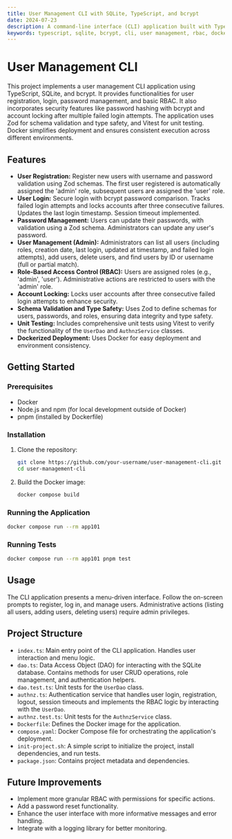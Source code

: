 ```yaml
---
title: User Management CLI with SQLite, TypeScript, and bcrypt
date: 2024-07-23
description: A command-line interface (CLI) application built with TypeScript, SQLite, and bcrypt for managing user accounts, featuring registration, login, password updates, role-based access control (RBAC), and account locking after multiple failed login attempts.  Uses Docker for deployment.
keywords: typescript, sqlite, bcrypt, cli, user management, rbac, docker, nodejs, zod, vitest, libsql
---
```


# User Management CLI

This project implements a user management CLI application using TypeScript, SQLite, and bcrypt. It provides functionalities for user registration, login, password management, and basic RBAC. It also incorporates security features like password hashing with bcrypt and account locking after multiple failed login attempts. The application uses Zod for schema validation and type safety, and Vitest for unit testing. Docker simplifies deployment and ensures consistent execution across different environments.

## Features

* **User Registration:**  Register new users with username and password validation using Zod schemas.  The first user registered is automatically assigned the 'admin' role, subsequent users are assigned the 'user' role.
* **User Login:** Secure login with bcrypt password comparison. Tracks failed login attempts and locks accounts after three consecutive failures. Updates the last login timestamp. Session timeout implemented.
* **Password Management:** Users can update their passwords, with validation using a Zod schema. Administrators can update any user's password.
* **User Management (Admin):** Administrators can list all users (including roles, creation date, last login, updated at timestamp, and failed login attempts), add users, delete users, and find users by ID or username (full or partial match).
* **Role-Based Access Control (RBAC):**  Users are assigned roles (e.g., 'admin', 'user').  Administrative actions are restricted to users with the 'admin' role.
* **Account Locking:** Locks user accounts after three consecutive failed login attempts to enhance security.
* **Schema Validation and Type Safety:** Uses Zod to define schemas for users, passwords, and roles, ensuring data integrity and type safety.
* **Unit Testing:**  Includes comprehensive unit tests using Vitest to verify the functionality of the `UserDao` and `AuthnzService` classes.
* **Dockerized Deployment:**  Uses Docker for easy deployment and environment consistency.


## Getting Started

### Prerequisites

* Docker
* Node.js and npm (for local development outside of Docker)
* pnpm (installed by Dockerfile)

### Installation

1. Clone the repository:
   ```bash
   git clone https://github.com/your-username/user-management-cli.git  # Replace with your repo URL
   cd user-management-cli
   ```
2. Build the Docker image:
   ```bash
   docker compose build
   ```

### Running the Application

```bash
docker compose run --rm app101
```

### Running Tests

```bash
docker compose run --rm app101 pnpm test
```

## Usage

The CLI application presents a menu-driven interface.  Follow the on-screen prompts to register, log in, and manage users.  Administrative actions (listing all users, adding users, deleting users) require admin privileges.

## Project Structure

* `index.ts`: Main entry point of the CLI application. Handles user interaction and menu logic.
* `dao.ts`: Data Access Object (DAO) for interacting with the SQLite database. Contains methods for user CRUD operations, role management, and authentication helpers.
* `dao.test.ts`: Unit tests for the `UserDao` class.
* `authnz.ts`: Authentication service that handles user login, registration, logout, session timeouts and implements the RBAC logic by interacting with the `UserDao`.
* `authnz.test.ts`: Unit tests for the `AuthnzService` class.
* `Dockerfile`:  Defines the Docker image for the application.
* `compose.yaml`: Docker Compose file for orchestrating the application's deployment.
* `init-project.sh`: A simple script to initialize the project, install dependencies, and run tests.
* `package.json`: Contains project metadata and dependencies.


## Future Improvements

* Implement more granular RBAC with permissions for specific actions.
* Add a password reset functionality.
* Enhance the user interface with more informative messages and error handling.
* Integrate with a logging library for better monitoring.